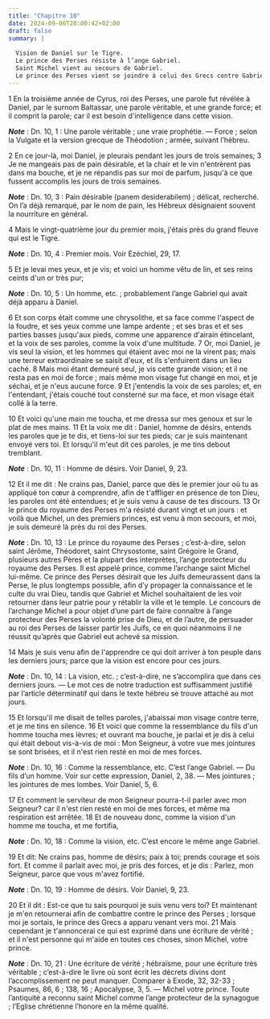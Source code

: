 ```yaml
---
title: "Chapitre 10"
date: 2024-09-06T20:00:42+02:00
draft: false
summary: |
  
  Vision de Daniel sur le Tigre.
  Le prince des Perses résiste à l’ange Gabriel.
  Saint Michel vient au secours de Gabriel.
  Le prince des Perses vient se joindre à celui des Grecs contre Gabriel.
---
```



1 En la troisième année de Cyrus, roi des Perses, une parole fut révélée à Daniel, par le surnom Baltassar, une parole véritable, et une grande force; et il comprit la parole; car il est besoin d'intelligence dans cette vision.

***Note*** :  Dn. 10, 1 : Une parole véritable ; une vraie prophétie. ― Force ; selon la Vulgate et la version grecque de Théodotion ; armée, suivant l’hébreu.


2 En ce jour-là, moi Daniel, je pleurais pendant les jours de trois semaines; 3 Je ne mangeais pas de pain désirable, et la chair et le vin n'entrèrent pas dans ma bouche, et je ne répandis pas sur moi de parfum, jusqu'à ce que fussent accomplis les jours de trois semaines.

***Note*** :  Dn. 10, 3 : Pain désirable (panem desiderabilem) ; délicat, recherché. On l’a déjà remarqué, par le nom de pain, les Hébreux désignaient souvent la nourriture en général.


4 Mais le vingt-quatrième jour du premier mois, j'étais près du grand fleuve qui est le Tigre.

***Note*** :  Dn. 10, 4 : Premier mois. Voir Ezéchiel, 29, 17.

5 Et je levai mes yeux, et je vis; et voici un homme vêtu de lin, et ses reins ceints d'un or très pur;

***Note*** :  Dn. 10, 5 : Un homme, etc. ; probablement l’ange Gabriel qui avait déjà apparu à Daniel.

6 Et son corps était comme une chrysolithe, et sa face comme l'aspect de la foudre, et ses yeux comme une lampe ardente ; et ses bras et et ses parties basses jusqu'aux pieds, comme une apparence d'airain étincelant, et la voix de ses paroles, comme la voix d'une multitude. 7 Or, moi Daniel, je vis seul la vision, et les hommes qui étaient avec moi ne la virent pas; mais une terreur extraordinaire se saisit d'eux, et ils s'enfuirent dans un lieu caché. 8 Mais moi étant demeuré seul, je vis cette grande vision; et il ne resta pas en moi de force ; mais même mon visage fut changé en moi, et je séchai, et je n'eus aucune force. 9 Et j'entendis la voix de ses paroles; et, en l'entendant, j'étais couché tout consterné sur ma face, et mon visage était collé à la terre.


10 Et voici qu'une main me toucha, et me dressa sur mes genoux et sur le plat de mes mains. 11 Et la voix me dit : Daniel, homme de désirs, entends les paroles que je te dis, et tiens-loi sur tes pieds; car je suis maintenant envoyé vers toi. Et lorsqu'il m'eut dit ces paroles, je me tins debout tremblant.

***Note*** :  Dn. 10, 11 : Homme de désirs. Voir Daniel, 9, 23.

12 Et il me dit : Ne crains pas, Daniel, parce que dès le premier jour où tu as appliqué ton cœur à comprendre, afin de t'affliger en présence de ton Dieu, les paroles ont été entendues; et je suis venu à cause de tes discours. 13 Or le prince du royaume des Perses m'a résisté durant vingt et un jours : et voilà que Michel, un des premiers princes, est venu à mon secours, et moi, je suis demeuré là près du roi des Perses.

***Note*** :  Dn. 10, 13 : Le prince du royaume des Perses ; c’est-à-dire, selon saint Jérôme, Théodoret, saint Chrysostome, saint Grégoire le Grand, plusieurs autres Pères et la plupart des interprètes, l’ange protecteur du royaume des Perses. Il est appelé prince, comme l’archange saint Michel lui-même. Ce prince des Perses désirait que les Juifs demeurassent dans la Perse, le plus longtemps possible, afin d’y propager la connaissance et le culte du vrai Dieu, tandis que Gabriel et Michel souhaitaient de les voir retourner dans leur patrie pour y rétablir la ville et le temple. Le concours de l’archange Michel a pour objet d’une part de faire connaître à l’ange protecteur des Perses la volonté prise de Dieu, et de l’autre, de persuader au roi des Perses de laisser partir les Juifs, ce en quoi néanmoins il ne réussit qu’après que Gabriel eut achevé sa mission.

14 Mais je suis venu afin de l'apprendre ce qui doit arriver à ton peuple dans les derniers jours; parce que la vision est encore pour ces jours.

***Note*** :  Dn. 10, 14 : La vision, etc. ; c’est-à-dire, ne s’accomplira que dans ces derniers jours. ― Le mot ces de notre traduction est suffisamment justifié par l’article déterminatif qui dans le texte hébreu se trouve attaché au mot jours.


15 Et lorsqu'il me disait de telles paroles, j'abaissai mon visage contre terre, et je me tins en silence. 16 Et voici que comme la ressemblance du fils d'un homme toucha mes lèvres; et ouvrant ma bouche, je parlai et je dis à celui qui était debout vis-à-vis de moi : Mon Seigneur, à votre vue mes jointures se sont brisées, et il n'est rien resté en moi de mes forces.

***Note*** :  Dn. 10, 16 : Comme la ressemblance, etc. C’est l’ange Gabriel. ― Du fils d’un homme. Voir sur cette expression, Daniel, 2, 38. ― Mes jointures ; les jointures de mes lombes. Voir Daniel, 5, 6.

17 Et comment le serviteur de mon Seigneur pourra-t-il parler avec mon Seigneur? car il n'est rien resté en moi de mes forces, et même ma respiration est arrêtée. 18 Et de nouveau donc, comme la vision d'un homme me toucha, et me fortifia,

***Note*** :  Dn. 10, 18 : Comme la vision, etc. C’est encore le même ange Gabriel.

19 Et dit: Ne crains pas, homme de désirs; paix à toi; prends courage et sois fort. Et comme il parlait avec moi, je pris des forces, et je dis : Parlez, mon Seigneur, parce que vous m'avez fortifié.

***Note*** :  Dn. 10, 19 : Homme de désirs. Voir Daniel, 9, 23.


20 Et il dit : Est-ce que tu sais pourquoi je suis venu vers toi? Et maintenant je m'en retournerai afin de combattre contre le prince des Perses ; lorsque moi je sortais, le prince des Grecs a apparu venant vers moi. 21 Mais cependant je t'annoncerai ce qui est exprimé dans une écriture de vérité ; et il n'est personne qui m'aide en toutes ces choses, sinon Michel, votre prince.

***Note*** :  Dn. 10, 21 : Une écriture de vérité ; hébraïsme, pour une écriture très véritable ; c’est-à-dire le livre où sont écrit les décrets divins dont l’accomplissement ne peut manquer. Comparer à Exode, 32, 32-33 ; Psaumes, 86, 6 ; 138, 16 ; Apocalypse, 3, 5. ― Michel votre prince. Toute l’antiquité a reconnu saint Michel comme l’ange protecteur de la synagogue ; l’Eglise chrétienne l’honore en la même qualité.

